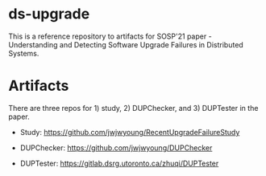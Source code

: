 # ds-upgrade

This is a reference repository to artifacts for SOSP'21 paper - Understanding and Detecting Software Upgrade Failures in Distributed Systems.

# Artifacts

There are three repos for 1) study, 2) DUPChecker, and 3) DUPTester in the paper.

- Study: https://github.com/jwjwyoung/RecentUpgradeFailureStudy

- DUPChecker: https://github.com/jwjwyoung/DUPChecker

- DUPTester: https://gitlab.dsrg.utoronto.ca/zhuqi/DUPTester

